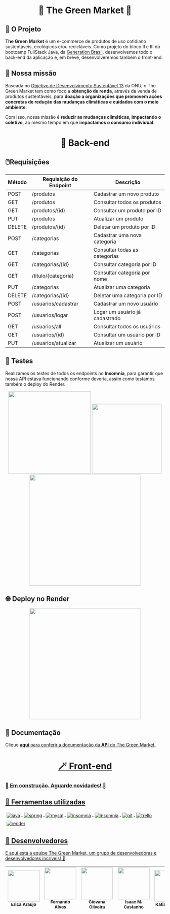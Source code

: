 <div align="center">
<h1>
  🌳 The Green Market 🌳
</h1>
</div>

## 🌿 O Projeto
<strong>The Green Market</strong> é um e-commerce de produtos de uso cotidiano sustentáveis, ecológicos e/ou recicláveis. Como projeto do bloco II e III do bootcamp FullStack Java, da <a href="https://www.linkedin.com/school/generationbrasil">Generation Brasil</a>, desenvolvemos todo o back-end da aplicação e, em breve, desenvolveremos também o front-end.

## 🎯 Nossa missão
Baseada no <a href="https://brasil.un.org/pt-br/sdgs/13">Objetivo de Desenvolvimento Sustentável 13</a> da ONU, o The Green Market tem como foco a <strong>obtenção de renda</strong>, através da venda de produtos sustentáveis, para <strong>doação a organizações que promovem ações concretas de redução das mudanças climáticas e cuidados com o meio ambiente</strong>.

Com isso, nossa missão é <strong>reduzir as mudanças climáticas, impactando o coletivo</strong>, ao mesmo tempo em que <strong>impactamos o consumo individual</strong>.

<div align="center">
<h1>
  🧩 Back-end
</h1>
</div>

## 🖱️Requisições

Método | Requisição do Endpoint | Descrição |
------------ | ------------- | ------------ |
| POST | /produtos | Cadastrar um novo produto |
| GET | /produtos | Consultar todos os produtos |
| GET | /produtos/{id} | Consultar um produto por ID |
| PUT | /produtos | Atualizar um produto |
| DELETE | /produtos/{id} | Deletar um produto por ID |
| POST | /categorias | Cadastrar uma nova categoria |
| GET | /categorias | Consultar todas as categorias |
| GET | /categorias/{id} | Consultar categoria por ID |
| GET | /titulo/{categoria} | Consultar categoria por nome |
| PUT | /categorias | Atualizar uma categoria |
| DELETE | /categorias/{id} | Deletar uma categoria por ID |
| POST | /usuarios/cadastrar | Cadastrar um novo usuário |
| POST | /usuarios/logar | Logar um usuário já cadastrado |
| GET | /usuarios/all | Consultar todos os usuários |
| GET | /usuarios/{id} | Consultar um usuário por ID |
| PUT | /usuarios/atualizar | Atualizar um usuário |

## 🐞 Testes
Realizamos os testes de todos os endpoints no <strong>Insomnia</strong>, para garantir que nossa API estava funcionando conforme deveria, assim como testamos também o deploy do Render.
<div align="center">
  <img src="https://i.imgur.com/YdnfSMf.png" height=260/>
  <img src="https://i.imgur.com/LBQgwHP.png" height=220/>
  <img src="https://i.imgur.com/IKV15Ce.png" height=350/>
</div>

## 🌐 Deploy no Render
<div align="center">
  <img src="https://i.imgur.com/wEre6Bi.png" height=350/>
</div>

## 📃 Documentação

Clique <strong><a href="https://drive.google.com/file/d/1GEh0QLJ-aNtKVKk1aoWCmbMCcS50OI8r/view">aqui</strong> para conferir a documentação da <strong>API</strong> do The Green Market.

<div align="center">
<h1>
  🪄 Front-end
</h1>
</div>

### 🚧 Em construção. Aguarde novidades! 🚧

## 🔧 Ferramentas utilizadas 
<p align="left">
  <img src="https://img.shields.io/badge/java-black.svg?style=for-the-badge&logo=java&logoColor=white" alt="java" style="vertical-align:top; margin:4px">
  <img src="https://img.shields.io/badge/spring-black.svg?style=for-the-badge&logo=spring&logoColor=6CB52D" alt="spring" style="vertical-align:top; margin:4px">
  <img src="https://img.shields.io/badge/MySQL-black?style=for-the-badge&logo=mysql&logoColor=00758F" alt="mysql" style="vertical-align:top; margin:4px">
  <img src="https://img.shields.io/badge/Insomnia-black?style=for-the-badge&logo=insomnia&logoColor=5849BE" alt="insomnia" style="vertical-align:top; margin:4px">
  <img src="https://img.shields.io/badge/GitHub-black?style=for-the-badge&logo=github&logoColor=white" alt="insomnia" style="vertical-align:top; margin:4px">
  <img src="https://img.shields.io/badge/git-black.svg?style=for-the-badge&logo=git&logoColor=E84D31" alt="git" style="vertical-align:top; margin:4px">
  <img src="https://img.shields.io/badge/Trello-black.svg?style=for-the-badge&logo=Trello&logoColor=026AA7" alt="trello" style="vertical-align:top; margin:4px">
  <img src="https://img.shields.io/badge/render-black?style=for-the-badge&logo=render&logoColor=42D7AE" alt="render" style="vertical-align:top; margin:4px">
</p>

## 🤝 Desenvolvedores

E aqui está a equipe The Green Market, um grupo de desenvolvedoras e desenvolvedores incríveis! 💚

[<img src="https://avatars.githubusercontent.com/u/123902058?v=4" width=100 > <br> <sub> Erica Araujo </sub>](https://github.com/EricaArj) | [<img src="https://avatars.githubusercontent.com/u/110425294?v=4" width=100 > <br> <sub> Fernando Alves </sub>](https://github.com/fewatts) | [<img src="https://avatars.githubusercontent.com/u/123906486?v=4" width=100 height=100> <br> <sub> Giovana Oliveira </sub>](https://github.com/macgii) | [<img src="https://avatars.githubusercontent.com/u/88750575?v=4" width=100 > <br> <sub> Isaac M. Castanho </sub>](https://github.com/Isaac-MCastanho) | [<img src="https://avatars.githubusercontent.com/u/111511975?v=4" width=100 > <br> <sub> Katiana Xavier </sub>](https://github.com/KatianaXavier) | [<img src="https://avatars.githubusercontent.com/u/108881522?v=4" width=100 > <br> <sub> Luan Silva </sub>](https://github.com/LuanSilva94)
| :---: | :---: | :---: | :---: | :---: | :---: |
